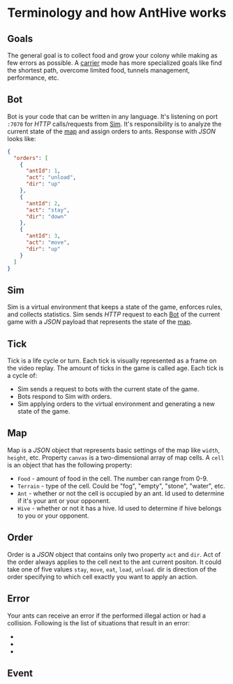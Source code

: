 # Terminology and how AntHive works

## Goals

The general goal is to collect food and grow your colony while making as few errors as possible. A [carrier](https://profile.anthive.io/career) mode has more specialized goals like find the shortest path, overcome limited food, tunnels management, performance, etc.

## Bot

Bot is your code that can be written in any language. It's listening on port `:7070` for *HTTP* calls/requests from [Sim](#sim). It's responsibility is to analyze the current state of the [map](#map) and assign orders to ants. Response with *JSON* looks like:

```json
{
  "orders": [
    {
      "antId": 1,
      "act": "unload",
      "dir": "up"
    },
    {
      "antId": 2,
      "act": "stay",
      "dir": "down"
    },
    {
      "antId": 3,
      "act": "move",
      "dir": "up"
    }
  ]
}
```

## Sim

Sim is a virtual environment that keeps a state of the game, enforces rules, and collects statistics. Sim sends *HTTP* request to each [Bot](#bot) of the current game with a *JSON* payload that represents the state of the [map](#map).

## Tick

Tick is a life cycle or turn. Each tick is visually represented as a frame on the video replay. The amount of ticks in the game is called age. Each tick is a cycle of:

* Sim sends a request to bots with the current state of the game.
* Bots respond to Sim with orders.
* Sim applying orders to the virtual environment and generating a new state of the game.

## Map

Map is a *JSON* object that represents basic settings of the map like `width`, `height`, etc. Property `canvas` is a two-dimensional array of map cells. A `cell` is an object that has the following property:

* `Food` - amount of food in the cell. The number can range from 0-9.
* `Terrain` - type of the cell. Could be "fog", "empty", "stone", "water", etc.
* `Ant` - whether or not the cell is occupied by an ant. Id used to determine if it's your ant or your opponent.
* `Hive` - whether or not it has a hive. Id used to determine if hive belongs to you or your opponent.

## Order

Order is a *JSON* object that contains only two property `act` and `dir`. Act of the order always applies to the cell next to the ant current positon. It could take one of five values `stay`, `move`,  `eat`, `load`, `unload`.
dir is direction of the order specifying to which cell exactly you want to apply an action.

## Error

Your ants can receive an error if the performed illegal action or had a collision. Following is the list of situations that result in an error:

*
*
*

## Event
